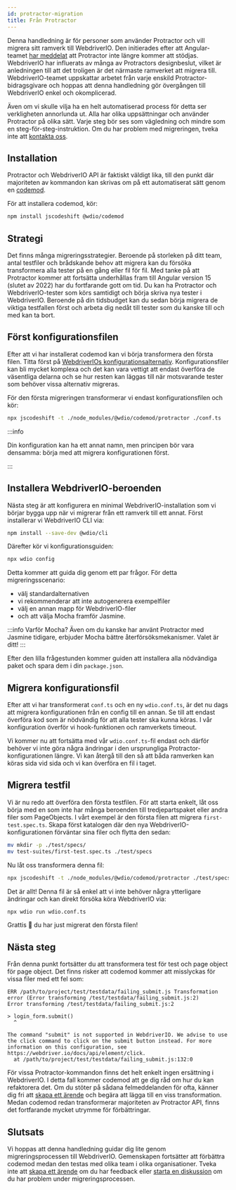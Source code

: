```yaml
---
id: protractor-migration
title: Från Protractor
---
```


Denna handledning är för personer som använder Protractor och vill migrera sitt ramverk till WebdriverIO. Den initierades efter att Angular-teamet [har meddelat](https://github.com/angular/protractor/issues/5502) att Protractor inte längre kommer att stödjas. WebdriverIO har influerats av många av Protractors designbeslut, vilket är anledningen till att det troligen är det närmaste ramverket att migrera till. WebdriverIO-teamet uppskattar arbetet från varje enskild Protractor-bidragsgivare och hoppas att denna handledning gör övergången till WebdriverIO enkel och okomplicerad.

Även om vi skulle vilja ha en helt automatiserad process för detta ser verkligheten annorlunda ut. Alla har olika uppsättningar och använder Protractor på olika sätt. Varje steg bör ses som vägledning och mindre som en steg-för-steg-instruktion. Om du har problem med migreringen, tveka inte att [kontakta oss](https://github.com/webdriverio/codemod/discussions/new).

## Installation

Protractor och WebdriverIO API är faktiskt väldigt lika, till den punkt där majoriteten av kommandon kan skrivas om på ett automatiserat sätt genom en [codemod](https://github.com/webdriverio/codemod).

För att installera codemod, kör:

```sh
npm install jscodeshift @wdio/codemod
```

## Strategi

Det finns många migreringsstrategier. Beroende på storleken på ditt team, antal testfiler och brådskande behov att migrera kan du försöka transformera alla tester på en gång eller fil för fil. Med tanke på att Protractor kommer att fortsätta underhållas fram till Angular version 15 (slutet av 2022) har du fortfarande gott om tid. Du kan ha Protractor och WebdriverIO-tester som körs samtidigt och börja skriva nya tester i WebdriverIO. Beroende på din tidsbudget kan du sedan börja migrera de viktiga testfallen först och arbeta dig nedåt till tester som du kanske till och med kan ta bort.

## Först konfigurationsfilen

Efter att vi har installerat codemod kan vi börja transformera den första filen. Titta först på [WebdriverIOs konfigurationsalternativ](configuration). Konfigurationsfiler kan bli mycket komplexa och det kan vara vettigt att endast överföra de väsentliga delarna och se hur resten kan läggas till när motsvarande tester som behöver vissa alternativ migreras.

För den första migreringen transformerar vi endast konfigurationsfilen och kör:

```sh
npx jscodeshift -t ./node_modules/@wdio/codemod/protractor ./conf.ts
```

:::info

Din konfiguration kan ha ett annat namn, men principen bör vara densamma: börja med att migrera konfigurationen först.

:::

## Installera WebdriverIO-beroenden

Nästa steg är att konfigurera en minimal WebdriverIO-installation som vi börjar bygga upp när vi migrerar från ett ramverk till ett annat. Först installerar vi WebdriverIO CLI via:

```sh
npm install --save-dev @wdio/cli
```

Därefter kör vi konfigurationsguiden:

```sh
npx wdio config
```

Detta kommer att guida dig genom ett par frågor. För detta migreringsscenario:
- välj standardalternativen
- vi rekommenderar att inte autogenerera exempelfiler
- välj en annan mapp för WebdriverIO-filer
- och att välja Mocha framför Jasmine.

:::info Varför Mocha?
Även om du kanske har använt Protractor med Jasmine tidigare, erbjuder Mocha bättre återförsöksmekanismer. Valet är ditt!
:::

Efter den lilla frågestunden kommer guiden att installera alla nödvändiga paket och spara dem i din `package.json`.

## Migrera konfigurationsfil

Efter att vi har transformerat `conf.ts` och en ny `wdio.conf.ts`, är det nu dags att migrera konfigurationen från en config till en annan. Se till att endast överföra kod som är nödvändig för att alla tester ska kunna köras. I vår konfiguration överför vi hook-funktionen och ramverkets timeout.

Vi kommer nu att fortsätta med vår `wdio.conf.ts`-fil endast och därför behöver vi inte göra några ändringar i den ursprungliga Protractor-konfigurationen längre. Vi kan återgå till den så att båda ramverken kan köras sida vid sida och vi kan överföra en fil i taget.

## Migrera testfil

Vi är nu redo att överföra den första testfilen. För att starta enkelt, låt oss börja med en som inte har många beroenden till tredjepartspaket eller andra filer som PageObjects. I vårt exempel är den första filen att migrera `first-test.spec.ts`. Skapa först katalogen där den nya WebdriverIO-konfigurationen förväntar sina filer och flytta den sedan:

```sh
mv mkdir -p ./test/specs/
mv test-suites/first-test.spec.ts ./test/specs
```

Nu låt oss transformera denna fil:

```sh
npx jscodeshift -t ./node_modules/@wdio/codemod/protractor ./test/specs/first-test.spec.ts
```

Det är allt! Denna fil är så enkel att vi inte behöver några ytterligare ändringar och kan direkt försöka köra WebdriverIO via:

```sh
npx wdio run wdio.conf.ts
```

Grattis 🥳 du har just migrerat den första filen!

## Nästa steg

Från denna punkt fortsätter du att transformera test för test och page object för page object. Det finns risker att codemod kommer att misslyckas för vissa filer med ett fel som:

```
ERR /path/to/project/test/testdata/failing_submit.js Transformation error (Error transforming /test/testdata/failing_submit.js:2)
Error transforming /test/testdata/failing_submit.js:2

> login_form.submit()
  ^

The command "submit" is not supported in WebdriverIO. We advise to use the click command to click on the submit button instead. For more information on this configuration, see https://webdriver.io/docs/api/element/click.
  at /path/to/project/test/testdata/failing_submit.js:132:0
```

För vissa Protractor-kommandon finns det helt enkelt ingen ersättning i WebdriverIO. I detta fall kommer codemod att ge dig råd om hur du kan refaktorera det. Om du stöter på sådana felmeddelanden för ofta, känner dig fri att [skapa ett ärende](https://github.com/webdriverio/codemod/issues/new) och begära att lägga till en viss transformation. Medan codemod redan transformerar majoriteten av Protractor API, finns det fortfarande mycket utrymme för förbättringar.

## Slutsats

Vi hoppas att denna handledning guidar dig lite genom migreringsprocessen till WebdriverIO. Gemenskapen fortsätter att förbättra codemod medan den testas med olika team i olika organisationer. Tveka inte att [skapa ett ärende](https://github.com/webdriverio/codemod/issues/new) om du har feedback eller [starta en diskussion](https://github.com/webdriverio/codemod/discussions/new) om du har problem under migreringsprocessen.